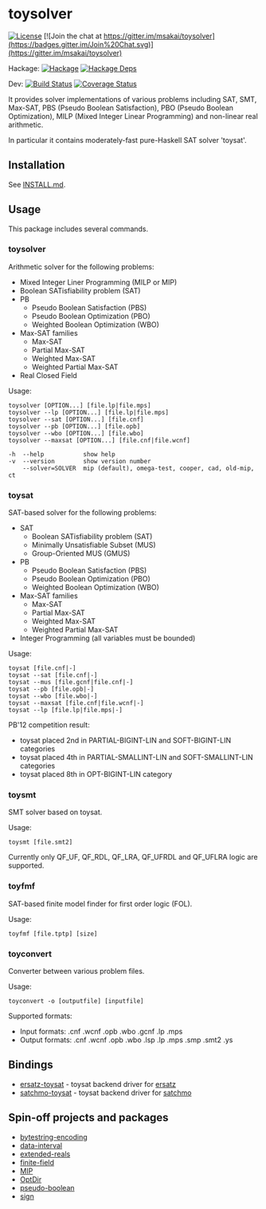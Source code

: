 toysolver
=========

[![License](https://img.shields.io/badge/License-BSD%203--Clause-blue.svg)](https://opensource.org/licenses/BSD-3-Clause)
[![Join the chat at https://gitter.im/msakai/toysolver](https://badges.gitter.im/Join%20Chat.svg)](https://gitter.im/msakai/toysolver)

Hackage:
[![Hackage](https://img.shields.io/hackage/v/toysolver.svg)](https://hackage.haskell.org/package/toysolver)
[![Hackage Deps](https://img.shields.io/hackage-deps/v/toysolver.svg)](https://packdeps.haskellers.com/feed?needle=toysolver)

Dev:
[![Build Status](https://github.com/msakai/toysolver/workflows/build/badge.svg)](https://github.com/msakai/toysolver/actions)
[![Coverage Status](https://coveralls.io/repos/msakai/toysolver/badge.svg)](https://coveralls.io/r/msakai/toysolver)

It provides solver implementations of various problems including SAT, SMT, Max-SAT, PBS (Pseudo Boolean Satisfaction), PBO (Pseudo Boolean Optimization), MILP (Mixed Integer Linear Programming) and non-linear real arithmetic.

In particular it contains moderately-fast pure-Haskell SAT solver 'toysat'.

Installation
------------

See [INSTALL.md](INSTALL.md).

Usage
-----

This package includes several commands.

### toysolver

Arithmetic solver for the following problems:

* Mixed Integer Liner Programming (MILP or MIP)
* Boolean SATisfiability problem (SAT)
* PB
    * Pseudo Boolean Satisfaction (PBS)
    * Pseudo Boolean Optimization (PBO)
    * Weighted Boolean Optimization (WBO)
* Max-SAT families
    * Max-SAT
    * Partial Max-SAT
    * Weighted Max-SAT
    * Weighted Partial Max-SAT
* Real Closed Field

Usage:

    toysolver [OPTION...] [file.lp|file.mps]
    toysolver --lp [OPTION...] [file.lp|file.mps]
    toysolver --sat [OPTION...] [file.cnf]
    toysolver --pb [OPTION...] [file.opb]
    toysolver --wbo [OPTION...] [file.wbo]
    toysolver --maxsat [OPTION...] [file.cnf|file.wcnf]

    -h  --help           show help
    -v  --version        show version number
        --solver=SOLVER  mip (default), omega-test, cooper, cad, old-mip, ct

### toysat

SAT-based solver for the following problems:

* SAT
    * Boolean SATisfiability problem (SAT)
    * Minimally Unsatisfiable Subset (MUS)
    * Group-Oriented MUS (GMUS)
* PB
    * Pseudo Boolean Satisfaction (PBS)
    * Pseudo Boolean Optimization (PBO)
    * Weighted Boolean Optimization (WBO)
* Max-SAT families
    * Max-SAT
    * Partial Max-SAT
    * Weighted Max-SAT
    * Weighted Partial Max-SAT
* Integer Programming (all variables must be bounded)

Usage:

    toysat [file.cnf|-]
    toysat --sat [file.cnf|-]
    toysat --mus [file.gcnf|file.cnf|-]
    toysat --pb [file.opb|-]
    toysat --wbo [file.wbo|-]
    toysat --maxsat [file.cnf|file.wcnf|-]
    toysat --lp [file.lp|file.mps|-]

PB'12 competition result: 

* toysat placed 2nd in PARTIAL-BIGINT-LIN and SOFT-BIGINT-LIN categories
* toysat placed 4th in PARTIAL-SMALLINT-LIN and SOFT-SMALLINT-LIN categories
* toysat placed 8th in OPT-BIGINT-LIN category

### toysmt

SMT solver based on toysat.

Usage:

    toysmt [file.smt2]

Currently only QF_UF, QF_RDL, QF_LRA, QF_UFRDL and QF_UFLRA logic are supported.

### toyfmf

SAT-based finite model finder for first order logic (FOL).

Usage:

    toyfmf [file.tptp] [size]

### toyconvert

Converter between various problem files.

Usage:

    toyconvert -o [outputfile] [inputfile]

Supported formats:

* Input formats: .cnf .wcnf .opb .wbo .gcnf .lp .mps
* Output formats: .cnf .wcnf .opb .wbo .lsp .lp .mps .smp .smt2 .ys

Bindings
--------

* [ersatz-toysat](http://hackage.haskell.org/package/ersatz-toysat) -  toysat backend driver for [ersatz](http://hackage.haskell.org/package/ersatz)
* [satchmo-toysat](http://hackage.haskell.org/package/satchmo-toysat) - toysat backend driver for [satchmo](http://hackage.haskell.org/package/satchmo)

Spin-off projects and packages
------------------------------

* [bytestring-encoding](https://github.com/msakai/bytestring-encoding)
* [data-interval](https://github.com/msakai/data-interval)	
* [extended-reals](https://github.com/msakai/extended-reals)
* [finite-field](https://github.com/msakai/finite-field)
* [MIP](https://github.com/msakai/haskell-MIP)
* [OptDir](https://github.com/msakai/haskell-optdir)
* [pseudo-boolean](https://github.com/msakai/pseudo-boolean)
* [sign](https://github.com/msakai/sign)
